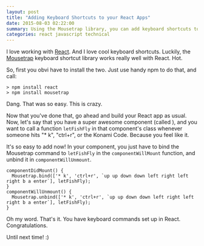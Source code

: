 ```yaml
---
layout: post
title: "Adding Keyboard Shortcuts to your React Apps"
date: 2015-08-03 02:22:00
summary: Using the Mousetrap library, you can add keyboard shortcuts to your React apps.  Which is pretty sick.
categories: react javascript technical
---
```


I love working with [React](http://facebook.github.io/react/).  And I love cool keyboard shortcuts.  Luckily, the [Mousetrap](https://craig.is/killing/mice) keyboard shortcut library works really well with React.  Hot.

So, first you obvi have to install the two.  Just use handy npm to do that, and call:

    > npm install react
    > npm install mousetrap

Dang.  That was so easy.  This is crazy.

Now that you've done that, go ahead and build your React app as usual.  Now, let's say that you have a super awesome component (called <SuperAwesomeComponent>), and you want to call a function `letFishFly` in that component's class whenever someone hits "* k", "ctrl+r", or the Konami Code.  Because you feel like it.

It's so easy to add now!  In your component, you just have to bind the Mousetrap command to `letFishFly` in the `componentWillMount` function, and unbind it in `componentWillUnmount`.

    componentDidMount() {
      Mousetrap.bind(['* k', 'ctrl+r', `up up down down left right left right b a enter`], letFishFly);
    }
    componentWillUnmount() {
      Mousetrap.unbind(['* k', 'ctrl+r', `up up down down left right left right b a enter`], letFishFly);
    }

Oh my word.  That's it.  You have keyboard commands set up in React.  Congratulations.

Until next time! :)
